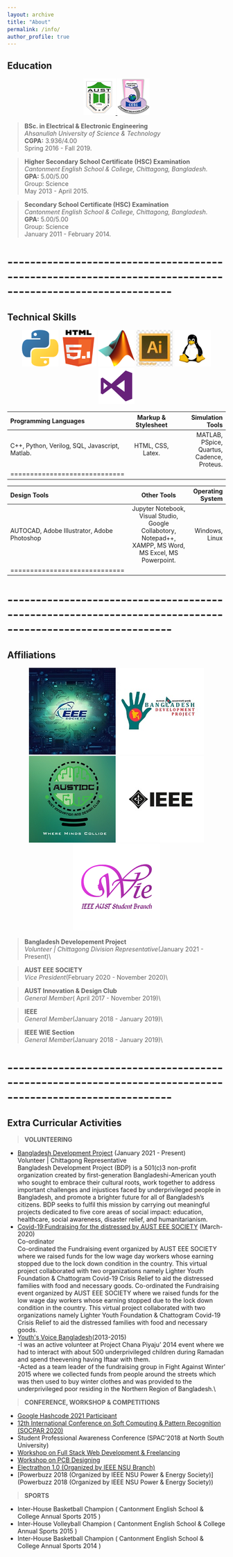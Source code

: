 ```yaml
---
layout: archive
title: "About"
permalink: /info/
author_profile: true
---
```



Education
------


<center>
<a href="https://www.aust.edu">
  <img src="/images/aust.png" alt="AUST">
</a>
<a href="https://cesc.edu.bd/">
  <img src="/images/cesc.png" alt="CESC">
</a>

</center>

> **BSc. in Electrical & Electronic Engineering**          
   _Ahsanullah University of Science & Technology_\
    **CGPA:** 3.936/4.00\
    Spring 2016 - Fall 2019.
 

> **Higher Secondary School Certificate (HSC) Examination**\
  _Cantonment English School & College, Chittagong, Bangladesh._\
    **GPA:** 5.00/5.00\
	Group: Science\
    May 2013 - April 2015.

> **Secondary School Certificate (HSC) Examination**\
  _Cantonment English School & College, Chittagong, Bangladesh._\
    **GPA:** 5.00/5.00\
	Group: Science\
    January 2011 - February 2014.


# ---------------------------------------------------------------------------------------------------------

Technical Skills
----

<center>
<img src="/images/python.png" alt="python">
<img src="/images/html.png" alt="html">
<img src="/images/matlab.png" alt="matlab">
<img src="/images/ai.jpg" alt="ai">
<img src="/images/linux.png" alt="linux">
<img src="/images/vsc.png" alt="vsc">

</center>

| Programming Languages | Markup & Stylesheet | Simulation Tools |
|:--------|:-------:|--------:|
| C++, Python, Verilog, SQL, Javascript, Matlab.   | HTML, CSS, Latex.   | MATLAB, PSpice, Quartus, Cadence, Proteus.   |
|=============================|


| Design Tools | Other Tools | Operating System  |
|:--------|:-------:|--------:|
| AUTOCAD, Adobe Illustrator, Adobe Photoshop   | Jupyter Notebook, Visual Studio, Google Collabotory, Notepad++, XAMPP, MS Word, MS Excel, MS Powerpoint.   | Windows, Linux    |
|=============================|



# ---------------------------------------------------------------------------------------------------------

Affiliations
------


<center>
<img src="/images/aes.jpg" alt="AUST EEE SOCIETY">
<img src="/images/bdp.jpg" alt="BD DEV Project">
<img src="/images/idc.png" alt="IDC">
<img src="/images/ieee.jpg" alt="IEEE">
<img src="/images/wie.png" alt="WIE">
</center>

> **Bangladesh Developement Project**          
   _Volunteer | Chittagong Division Representative_(January 2021 - Present)\

> **AUST EEE SOCIETY**\
  _Vice President_(February 2020 - November 2020)\
    
> **AUST Innovation & Design Club**\
  _General Member_( April  2017 - November 2019)\

> **IEEE**\
  _General Member_(January 2018 - January 2019)\    

> **IEEE WIE Section**\
  _General Member_(January 2018 - January 2019)\ 


# ---------------------------------------------------------------------------------------------------------

 
Extra Curricular Activities
-----


> **VOLUNTEERING**
  * [Bangladesh Development Project](https://www.bddevelop.org/) (January 2021 - Present)\
     Volunteer | Chittagong Representative\
     Bangladesh Development Project (BDP) is a 501(c)3 non-profit organization created by first-generation Bangladeshi-American youth who sought to embrace their cultural roots, work together to address important challenges and injustices faced by underprivileged people in Bangladesh, and promote a brighter future for all of Bangladesh’s citizens.  BDP seeks to fulfil this mission by carrying out meaningful projects dedicated to five core areas of social impact: education, healthcare, social awareness, disaster relief, and humanitarianism. 
  * [Covid-19:Fundraising for the distressed by AUST EEE SOCIETY](https://www.facebook.com/events/601790030417933/) (March-2020)\
      Co-ordinator\
     Co-ordinated the Fundraising event organized by AUST EEE SOCIETY where we raised funds for the low wage day workers whose earning stopped due to the lock down condition in the country. This virtual project collaborated with two organizations namely Lighter Youth Foundation & Chattogram Covid-19 Crisis Relief to aid the distressed families with food and necessary goods. 
     Co-ordinated the Fundraising event organized by AUST EEE SOCIETY where we raised funds for the low wage day workers whose earning stopped due to the lock down condition in the country. This virtual project collaborated with two organizations namely Lighter Youth Foundation & Chattogram Covid-19 Crisis Relief to aid the distressed families with food and necessary goods. 
  * [Youth's Voice Bangladesh](http://www.youthsvoice.info/?fbclid=IwAR060ba0nZqLzNpqaWcxRvg1y5w_p5IobYeM7ykkG5UfGLWxQF6EeMfaFnw)(2013-2015)\
     -I was an active volunteer at Project Chana Piyaju’ 2014 event where we had to interact with about 500 underprivileged children during Ramadan and spend theevening having Iftaar with them.\
     -Acted as a team leader of the fundraising group in Fight Against Winter’ 2015 where we collected funds from people around the streets which was then used to buy winter clothes and was provided to the underprivileged poor residing in the Northern Region of Bangladesh.\
 
 > **CONFERENCE, WORKSHOP & COMPETITIONS**
   * [Google Hashcode 2021 Participant](https://drive.google.com/file/d/1IIp5uXWo-nDWgcEIjmP6hskILw3WRjsZ/view?usp=sharing)
   * [12th International Conference on Soft Computing & Pattern Recognition (SOCPAR 2020)](https://drive.google.com/file/d/1acGcqGpO03xjX1_RAwlMywRPvSBGGZbi/view)
   * Student Professional Awareness Conference (SPAC'2018 at North South University)
   * [Workshop on Full Stack Web Development & Freelancing](https://drive.google.com/file/d/1TjoskIKBHxjxR-k2_a3RGEz4l0RzygeF/view)
   * [Workshop on PCB Designing](https://drive.google.com/file/d/1NpBHBYCEe7xHXI-T1TzyCoRzJlVOw4yY/view)
   * [Electrathon 1.0 (Organized by IEEE NSU Branch)](https://drive.google.com/file/d/1ZHJhFFy2J-KFHPF3IBwxlH55H5vSm0sp/view)
   * [Powerbuzz 2018 (Organized by IEEE NSU Power & Energy Society)](Powerbuzz 2018 (Organized by IEEE NSU Power & Energy Society))
   
 > **SPORTS**
   * Inter-House Basketball Champion ( Cantonment English School & College Annual Sports 2015 )
   * Inter-House Volleyball Champion ( Cantonment English School & College Annual Sports 2015 )
   * Inter-House Basketball Champion ( Cantonment English School & College Annual Sports 2014 )
   
